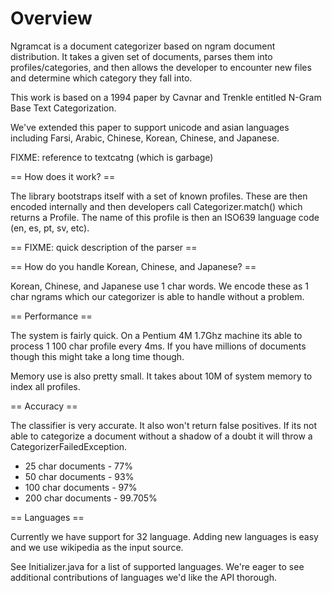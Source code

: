 

Overview
========

Ngramcat is a document categorizer based on ngram document distribution.  It
takes a given set of documents, parses them into profiles/categories, and then
allows the developer to encounter new files and determine which category they
fall into.

This work is based on a 1994 paper by Cavnar and Trenkle entitled N-Gram Base
Text Categorization.

We've extended this paper to support unicode and asian languages including
Farsi, Arabic, Chinese, Korean, Chinese, and Japanese.



FIXME: reference to textcatng (which is garbage)



== How does it work? ==

The library bootstraps itself with a set of known profiles.  These are then
encoded internally and then developers call Categorizer.match() which returns a
Profile.  The name of this profile is then an ISO639 language code (en, es, pt,
sv, etc).

== FIXME: quick description of the parser ==

== How do you handle Korean, Chinese, and Japanese? ==

Korean, Chinese, and Japanese use 1 char words.  We encode these as 1 char
ngrams which our categorizer is able to handle without a problem.

== Performance ==

The system is fairly quick.  On a Pentium 4M 1.7Ghz machine its able to process
1 100 char profile every 4ms.  If you have millions of documents though this
might take a long time though.

Memory use is also pretty small.  It takes about 10M of system memory to index
all profiles.

== Accuracy ==

The classifier is very accurate.  It also won't return false positives.  If its
not able to categorize a document without a shadow of a doubt it will throw a
CategorizerFailedException. 

 * 25 char documents - 77%
 * 50 char documents - 93%
 * 100 char documents - 97%
 * 200 char documents - 99.705%

== Languages ==

Currently we have support for 32 language.  Adding new languages is easy and we
use wikipedia as the input source.

See Initializer.java for a list of supported languages.  We're eager to see
additional contributions of languages we'd like the API thorough.



